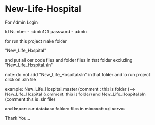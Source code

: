 # New-Life-Hospital
For Admin Login

Id Number - admin123
password - admin

for run this project make folder

"New_Life_Hospital"

and put all our code files and folder files in that folder excluding "New_Life_Hospital.sln" 

note: do not add "New_Life_Hospital.sln" in that folder and to run project click on .sln file 

example: New_Life_Hospital_master (comment : this is folder )--> New_Life_Hospital  (comment: this is folder) and New_Life_Hospital.sln  (comment:this is .sln file) 
                                
and Import our database folders files in microsoft sql server.

Thank You...
